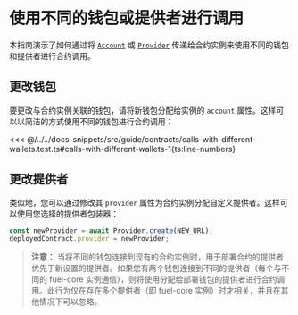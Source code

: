 # 使用不同的钱包或提供者进行调用

本指南演示了如何通过将 [`Account`](../../api/Account/Account.md) 或 [`Provider`](../../api/Account/Provider.md) 传递给合约实例来使用不同的钱包和提供者进行合约调用。

## 更改钱包

要更改与合约实例关联的钱包，请将新钱包分配给实例的 `account` 属性。这样可以以简洁的方式使用不同的钱包进行合约调用：

<<< @/../../docs-snippets/src/guide/contracts/calls-with-different-wallets.test.ts#calls-with-different-wallets-1{ts:line-numbers}

## 更改提供者

类似地，您可以通过修改其 `provider` 属性为合约实例分配自定义提供者。这样可以使用您选择的提供者包装器：

<!-- TODO: Replace with a proper snippet. We lost this snippet because this test had to be removed/changed -->

```ts
const newProvider = await Provider.create(NEW_URL);
deployedContract.provider = newProvider;
```

> **注意：** 当将不同的钱包连接到现有的合约实例时，用于部署合约的提供者优先于新设置的提供者。如果您有两个钱包连接到不同的提供者（每个与不同的 fuel-core 实例通信），则将使用分配给部署钱包的提供者进行合约调用。此行为仅在存在多个提供者（即 fuel-core 实例）时才相关，并且在其他情况下可以忽略。